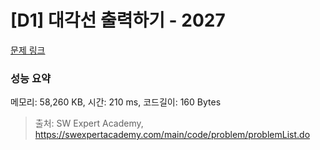 # [D1] 대각선 출력하기 - 2027 

[문제 링크](https://swexpertacademy.com/main/code/problem/problemDetail.do?contestProbId=AV5QFuZ6As0DFAUq) 

### 성능 요약

메모리: 58,260 KB, 시간: 210 ms, 코드길이: 160 Bytes



> 출처: SW Expert Academy, https://swexpertacademy.com/main/code/problem/problemList.do